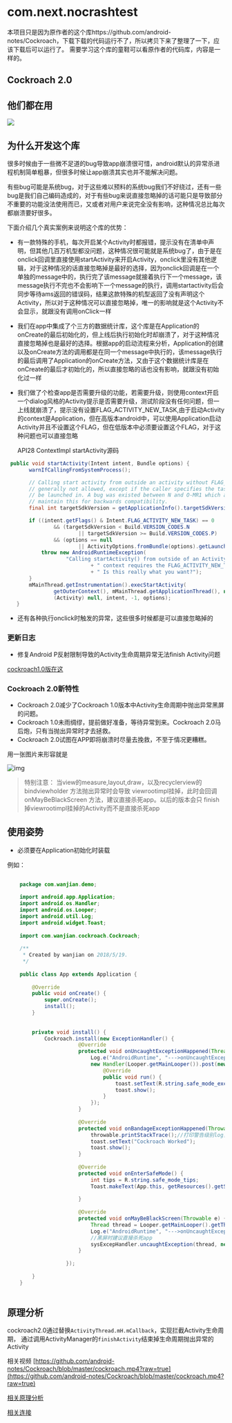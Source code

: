 # com.next.nocrashtest
 本项目只是因为原作者的这个库https://github.com/android-notes/Cockroach，下载下载的代码运行不了，所以拷贝下来了整理了一下，应该下载后可以运行了。
 需要学习这个库的童鞋可以看原作者的代码库，内容是一样的。

## Cockroach 2.0

## 他们都在用

![](https://github.com/android-notes/Cockroach/blob/X/logo.jpg)

## 为什么开发这个库
很多时候由于一些微不足道的bug导致app崩溃很可惜，android默认的异常杀进程机制简单粗暴，但很多时候让app崩溃其实也并不能解决问题。

有些bug可能是系统bug，对于这些难以预料的系统bug我们不好绕过，还有一些bug是我们自己编码造成的，对于有些bug来说直接忽略掉的话可能只是导致部分不重要的功能没法使用而已，又或者对用户来说完全没有影响，这种情况总比每次都崩溃要好很多。

下面介绍几个真实案例来说明这个库的优势：

* 有一款特殊的手机，每次开启某个Activity时都报错，提示没有在清单中声明，但其他几百万机型都没问题，这种情况很可能就是系统bug了，由于是在onclick回调里直接使用startActivity来开启Activity，onclick里没有其他逻辑，对于这种情况的话直接忽略掉是最好的选择，因为onclick回调是在一个单独的message中的，执行完了该message就接着执行下一个message，该message执行不完也不会影响下一个message的执行，调用startactivity后会同步等待ams返回的错误码，结果这款特殊的机型返回了没有声明这个Activity，所以对于这种情况可以直接忽略掉，唯一的影响就是这个Activity不会显示，就跟没有调用onClick一样

* 我们在app中集成了个三方的数据统计库，这个库是在Application的onCreate的最后初始化的，但上线后执行初始化时却崩溃了，对于这种情况直接忽略掉也是最好的选择。根据app的启动流程来分析，Application的创建以及onCreate方法的调用都是在同一个message中执行的，该message执行的最后调用了Application的onCreate方法，又由于这个数据统计库是在onCreate的最后才初始化的，所以直接忽略的话也没有影响，就跟没有初始化过一样

* 我们做了个检查app是否需要升级的功能，若需要升级，则使用context开启一个dialog风格的Activity提示是否需要升级，测试阶段没有任何问题，但一上线就崩溃了，提示没有设置FLAG_ACTIVITY_NEW_TASK,由于启动Activity的context是Application，但在高版本android中，可以使用Application启动Activity并且不设置这个FLAG，但在低版本中必须要设置这个FLAG，对于这种问题也可以直接忽略

  API28 ContextImpl startActivity源码
 ```java
  public void startActivity(Intent intent, Bundle options) {
        warnIfCallingFromSystemProcess();

        // Calling start activity from outside an activity without FLAG_ACTIVITY_NEW_TASK is
        // generally not allowed, except if the caller specifies the task id the activity should
        // be launched in. A bug was existed between N and O-MR1 which allowed this to work. We
        // maintain this for backwards compatibility.
        final int targetSdkVersion = getApplicationInfo().targetSdkVersion;

        if ((intent.getFlags() & Intent.FLAG_ACTIVITY_NEW_TASK) == 0
                && (targetSdkVersion < Build.VERSION_CODES.N
                        || targetSdkVersion >= Build.VERSION_CODES.P)
                && (options == null
                        || ActivityOptions.fromBundle(options).getLaunchTaskId() == -1)) {
            throw new AndroidRuntimeException(
                    "Calling startActivity() from outside of an Activity "
                            + " context requires the FLAG_ACTIVITY_NEW_TASK flag."
                            + " Is this really what you want?");
        }
        mMainThread.getInstrumentation().execStartActivity(
                getOuterContext(), mMainThread.getApplicationThread(), null,
                (Activity) null, intent, -1, options);
    }
 ```

* 还有各种执行onclick时触发的异常，这些很多时候都是可以直接忽略掉的

### 更新日志
* 修复Android P反射限制导致的Activity生命周期异常无法finish Activity问题

[cockroach1.0版在这](https://github.com/android-notes/Cockroach/tree/master)

### Cockroach 2.0新特性
* Cockroach 2.0减少了Cockroach 1.0版本中Activity生命周期中抛出异常黑屏的问题。
* Cockroach 1.0未雨绸缪，提前做好准备，等待异常到来。Cockroach 2.0马后炮，只有当抛出异常时才去拯救。
* Cockroach 2.0试图在APP即将崩溃时尽量去挽救，不至于情况更糟糕。


用一张图片来形容就是

![img](https://github.com/android-notes/Cockroach/blob/X/wanjiu.jpeg?raw=true)


>特别注意： 当view的measure,layout,draw，以及recyclerview的bindviewholder 方法抛出异常时会导致
viewrootimpl挂掉，此时会回调 onMayBeBlackScreen 方法，建议直接杀死app。以后的版本会只
finish掉viewrootimpl挂掉的Activity而不是直接杀死app

## 使用姿势

* 必须要在Application初始化时装载

例如：

```java
  
    package com.wanjian.demo;
    
    import android.app.Application;
    import android.os.Handler;
    import android.os.Looper;
    import android.util.Log;
    import android.widget.Toast;
    
    import com.wanjian.cockroach.Cockroach;
    
    /**
     * Created by wanjian on 2018/5/19.
     */
    
    public class App extends Application {
    
        @Override
        public void onCreate() {
            super.onCreate();
            install();
        }
    
    
        private void install() {
            Cockroach.install(new ExceptionHandler() {
                       @Override
                       protected void onUncaughtExceptionHappened(Thread thread, Throwable throwable) {
                           Log.e("AndroidRuntime", "--->onUncaughtExceptionHappened:" + thread + "<---", throwable);
                           new Handler(Looper.getMainLooper()).post(new Runnable() {
                               @Override
                               public void run() {
                                   toast.setText(R.string.safe_mode_excep_tips);
                                   toast.show();
                               }
                           });
                       }
           
                       @Override
                       protected void onBandageExceptionHappened(Throwable throwable) {
                           throwable.printStackTrace();//打印警告级别log，该throwable可能是最开始的bug导致的，无需关心
                           toast.setText("Cockroach Worked");
                           toast.show();
                       }
           
                       @Override
                       protected void onEnterSafeMode() {
                           int tips = R.string.safe_mode_tips;
                           Toast.makeText(App.this, getResources().getString(tips), Toast.LENGTH_LONG).show();
                       
                       }
           
                       @Override
                       protected void onMayBeBlackScreen(Throwable e) {
                           Thread thread = Looper.getMainLooper().getThread();
                           Log.e("AndroidRuntime", "--->onUncaughtExceptionHappened:" + thread + "<---", e);
                           //黑屏时建议直接杀死app
                           sysExcepHandler.uncaughtException(thread, new RuntimeException("black screen"));
                       }
           
                   });
    
        }
    }
    

```


## 原理分析

cockroach2.0通过替换`ActivityThread.mH.mCallback`，实现拦截Activity生命周期，
通过调用ActivityManager的`finishActivity`结束掉生命周期抛出异常的Activity





相关视频
[https://github.com/android-notes/Cockroach/blob/master/cockroach.mp4?raw=true](https://github.com/android-notes/Cockroach/blob/master/cockroach.mp4?raw=true)




[相关原理分析](https://github.com/android-notes/Cockroach/blob/master/%E5%8E%9F%E7%90%86%E5%88%86%E6%9E%90.md)

[相关连接](https://github.com/android-notes/Cockroach/tree/master)



